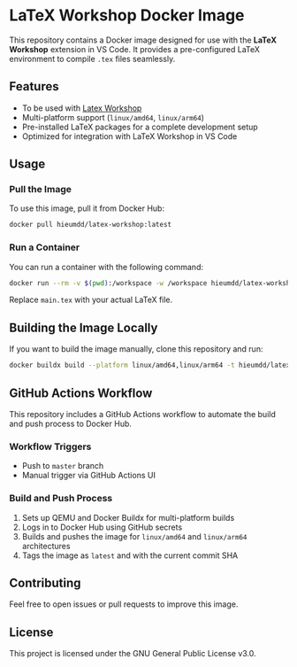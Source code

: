 # LaTeX Workshop Docker Image

This repository contains a Docker image designed for use with the **LaTeX Workshop** extension in VS Code. It provides a pre-configured LaTeX environment to compile `.tex` files seamlessly.

## Features

- To be used with [Latex Workshop](https://github.com/James-Yu/LaTeX-Workshop)
- Multi-platform support (`linux/amd64`, `linux/arm64`)
- Pre-installed LaTeX packages for a complete development setup
- Optimized for integration with LaTeX Workshop in VS Code

## Usage

### Pull the Image

To use this image, pull it from Docker Hub:

```sh
docker pull hieumdd/latex-workshop:latest
```

### Run a Container

You can run a container with the following command:

```sh
docker run --rm -v $(pwd):/workspace -w /workspace hieumdd/latex-workshop pdflatex main.tex
```

Replace `main.tex` with your actual LaTeX file.

## Building the Image Locally

If you want to build the image manually, clone this repository and run:

```sh
docker buildx build --platform linux/amd64,linux/arm64 -t hieumdd/latex-workshop:latest .
```

## GitHub Actions Workflow

This repository includes a GitHub Actions workflow to automate the build and push process to Docker Hub.

### Workflow Triggers

- Push to `master` branch
- Manual trigger via GitHub Actions UI

### Build and Push Process

1. Sets up QEMU and Docker Buildx for multi-platform builds
2. Logs in to Docker Hub using GitHub secrets
3. Builds and pushes the image for `linux/amd64` and `linux/arm64` architectures
4. Tags the image as `latest` and with the current commit SHA

## Contributing

Feel free to open issues or pull requests to improve this image.

## License

This project is licensed under the GNU General Public License v3.0.
